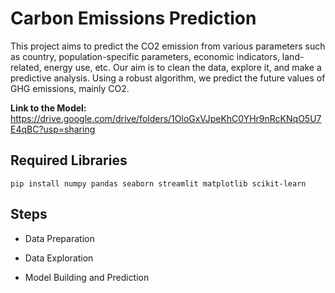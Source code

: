 
# Carbon Emissions Prediction 

This project aims to predict the CO2 emission from various parameters such as country, population-specific parameters, economic indicators, land-related, energy use, etc. Our aim is to clean the data, explore it, and make a predictive analysis. Using a robust algorithm, we predict the future values of GHG emissions, mainly CO2.

**Link to the Model:**
https://drive.google.com/drive/folders/1OloGxVJpeKhC0YHr9nRcKNqO5U7E4qBC?usp=sharing


## Required Libraries
```pip install numpy pandas seaborn streamlit matplotlib scikit-learn```
    
## Steps

- Data Preparation

- Data Exploration

- Model Building and Prediction
